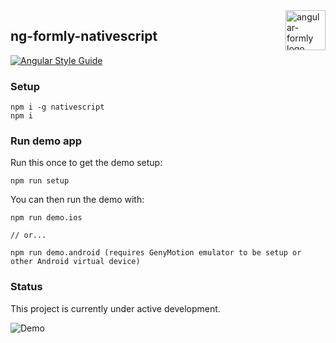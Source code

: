 <img src="https://cdn.filestackcontent.com/rTSjskvyQZmo0iG14swZ?v=0" alt="angular-formly logo" title="angular-formly" align="right" width="64" height="64" />

## ng-formly-nativescript
[![Angular Style Guide](https://mgechev.github.io/angular2-style-guide/images/badge.svg)](https://angular.io/styleguide)

### Setup

```
npm i -g nativescript
npm i
```

### Run demo app

Run this once to get the demo setup:

```
npm run setup
```

You can then run the demo with:
```
npm run demo.ios

// or...

npm run demo.android (requires GenyMotion emulator to be setup or other Android virtual device)
```

### Status

This project is currently under active development.


![Demo](https://cdn.filestackcontent.com/yY7B562kQUyzaubOZjRK)


